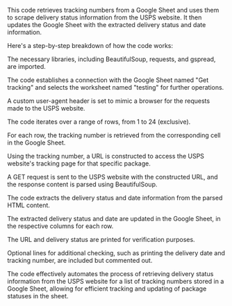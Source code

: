 This code retrieves tracking numbers from a Google Sheet and uses them to scrape delivery status information from the USPS website. It then updates the Google Sheet with the extracted delivery status and date information.

Here's a step-by-step breakdown of how the code works:

The necessary libraries, including BeautifulSoup, requests, and gspread, are imported.

The code establishes a connection with the Google Sheet named "Get tracking" and selects the worksheet named "testing" for further operations.

A custom user-agent header is set to mimic a browser for the requests made to the USPS website.

The code iterates over a range of rows, from 1 to 24 (exclusive).

For each row, the tracking number is retrieved from the corresponding cell in the Google Sheet.

Using the tracking number, a URL is constructed to access the USPS website's tracking page for that specific package.

A GET request is sent to the USPS website with the constructed URL, and the response content is parsed using BeautifulSoup.

The code extracts the delivery status and date information from the parsed HTML content.

The extracted delivery status and date are updated in the Google Sheet, in the respective columns for each row.

The URL and delivery status are printed for verification purposes.

Optional lines for additional checking, such as printing the delivery date and tracking number, are included but commented out.

The code effectively automates the process of retrieving delivery status information from the USPS website for a list of tracking numbers stored in a Google Sheet, allowing for efficient tracking and updating of package statuses in the sheet.
